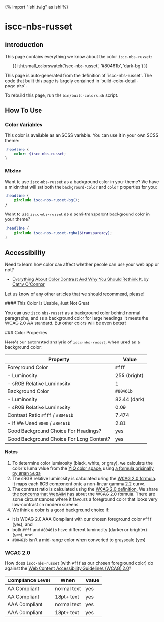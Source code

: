 {% import "ishi.twig" as ishi %}
# iscc-nbs-russet

## Introduction

This page contains everything we know about the color `iscc-nbs-russet`:

<div class="grid">
    <div class="cell">
        <div class="swatch">
            <ul>
                {{ ishi.small_colorswatch('iscc-nbs-russet', '#80461b', 'dark-bg') }}
            </ul>
        </div>
    </div>
</div>

<div class="callout callout--info" markdown="1">
This page is auto-generated from the definition of `iscc-nbs-russet`. The code that built this page is largely contained in `build-color-detail-page.php`.

To rebuild this page, run the `bin/build-colors.sh` script.
</div>

## How To Use

### Color Variables

This color is available as an SCSS variable. You can use it in your own SCSS theme:

```scss
.headline {
    color: $iscc-nbs-russet;
}
```

### Mixins

Want to use `iscc-nbs-russet` as a background color in your theme? We have a mixin that will set both the `background-color` and `color` properties for you:

```scss
.headline {
    @include iscc-nbs-russet-bg();
}
```

Want to use `iscc-nbs-russet` as a semi-transparent background color in your theme?

```scss
.headline {
    @include iscc-nbs-russet-rgba($transparency);
}
```

## Accessibility

Need to learn how color can affect whether people can use your web app or not?

* [Everything About Color Contrast And Why You Should Rethink It](https://www.smashingmagazine.com/2014/10/color-contrast-tips-and-tools-for-accessibility/), by [Cathy O'Connor](http://www.twitter.com/cagocon)

Let us know of any other articles that we should recommend, please!
<div class="callout callout--warning" markdown="1">
#### This Color Is Usable, Just Not Great

You can use `iscc-nbs-russet` as a background color behind normal paragraphs, and as a background color for large headings. It meets the WCAG 2.0 AA standard. But other colors will be even better!
</div>
### Color Properties

Here's our automated analysis of `iscc-nbs-russet`, when used as a background color:

Property | Value
---------|------
Foreground Color | `#fff`
- Luminosity | 255 (bright)
- sRGB Relative Luminosity | 1
Background Color | `#80461b`
- Luminosity | 82.44 (dark)
- sRGB Relative Luminosity | 0.09
Contrast Ratio `#fff` / `#80461b` | 7.474
- If We Used `#000` / `#80461b` | 2.81
Good Background Choice For Headings? | yes
Good Background Choice For Long Content? | yes

#### Notes

1. To determine color luminosity (black, white, or gray), we calculate the color's luma value from the [YIQ color space](https://en.wikipedia.org/wiki/YIQ), using [a formula originally by Brian Suda](https://24ways.org/2010/calculating-color-contrast/).
1. The sRGB relative luminosity is calculated using the [WCAG 2.0 formula](https://www.w3.org/TR/WCAG20/#relativeluminancedef). It maps each RGB component onto a non-linear gamma 2.2 curve.
1. The contrast ratio is calculated using the [WCAG 2.0 definition](https://www.w3.org/TR/2008/REC-WCAG20-20081211/#contrast-ratiodef). We share [the concerns that WebAIM has](http://webaim.org/blog/wcag-2-1-feedback/) about the WCAG 2.0 formula. There are some circumstances where it favours a foreground color that looks very low-contrast on modern screens.
1. We think a color is a good background choice if:
  - it is WCAG 2.0 AAA Compliant with our chosen foreground color `#fff` (yes), and
  - both `#fff` and `#80461b` have different luminosity (darker or brighter) (yes), and
  - `#80461b` isn't a mid-range color when converted to grayscale (yes)

### WCAG 2.0

How does `iscc-nbs-russet` (with `#fff` as our chosen foreground color) do against the [Web Content Accessibility Guidelines (WCAG) 2.0](https://www.w3.org/TR/WCAG20/)?

Compliance Level | When | Value
-----------------|------|------
AA Compliant | normal text | yes
AA Compliant | 18pt+ text | yes
AAA Compliant | normal text | yes
AAA Compliant | 18pt+ text | yes